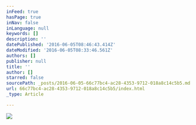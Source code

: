 ```yaml
---
inFeed: true
hasPage: true
inNav: false
inLanguage: null
keywords: []
description: ''
datePublished: '2016-06-05T08:46:43.414Z'
dateModified: '2016-06-05T08:33:46.561Z'
authors: []
publisher: null
title: ''
author: []
starred: false
sourcePath: _posts/2016-06-05-66c77bc4-ac28-4353-9712-018a8c14c5b5.md
url: 66c77bc4-ac28-4353-9712-018a8c14c5b5/index.html
_type: Article

---
```

![](https://the-grid-user-content.s3-us-west-2.amazonaws.com/edea49ff-469e-4b66-9c68-19bfe4071faa.jpg)